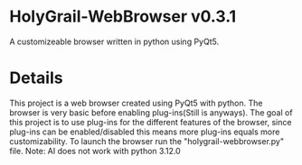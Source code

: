 # HolyGrail-WebBrowser v0.3.1
A customizeable browser written in python using PyQt5.
# Details
This project is a web browser created using PyQt5 with python.
The browser is very basic before enabling plug-ins(Still is anyways).
The goal of this project is to use plug-ins for the different features of the browser,
since plug-ins can be enabled/disabled this means more plug-ins equals more customizability.
To launch the browser run the "holygrail-webbrowser.py" file.
Note: AI does not work with python 3.12.0
